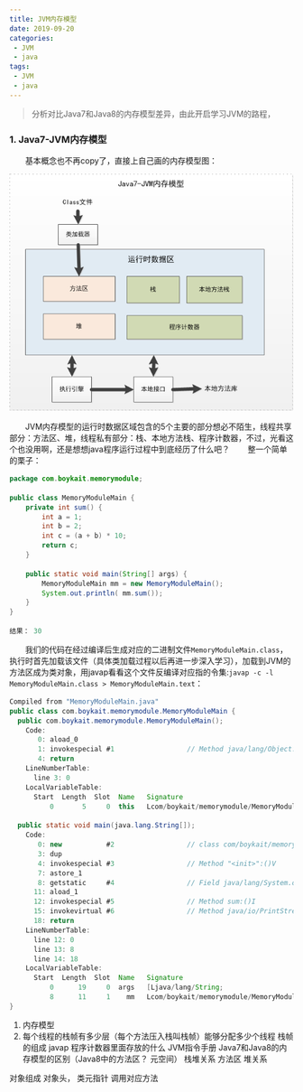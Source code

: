 ```yaml
---
title: JVM内存模型
date: 2019-09-20
categories:
 - JVM
 - java
tags:
 - JVM
 - java
---
```


> 分析对比Java7和Java8的内存模型差异，由此开启学习JVM的路程，

### 1. Java7-JVM内存模型
&emsp;&emsp;基本概念也不再copy了，直接上自己画的内存模型图：

![Java7-JVM内存模型图](/images/190920-jvm_memory_model_1.png)

&emsp;&emsp;JVM内存模型的运行时数据区域包含的5个主要的部分想必不陌生，线程共享部分：方法区、堆，线程私有部分：栈、本地方法栈、程序计数器，不过，光看这个也没用啊，还是想想java程序运行过程中到底经历了什么吧？
&emsp;&emsp;整一个简单的栗子：
```java
package com.boykait.memorymodule;

public class MemoryModuleMain {
    private int sum() {
        int a = 1;
        int b = 2;
        int c = (a + b) * 10;
        return c;
    }

    public static void main(String[] args) {
        MemoryModuleMain mm = new MemoryModuleMain();
        System.out.println( mm.sum());
    }
}

结果： 30

```
&emsp;&emsp;我们的代码在经过编译后生成对应的二进制文件`MemoryModuleMain.class`，执行时首先加载该文件（具体类加载过程以后再进一步深入学习），加载到JVM的方法区成为类对象，用javap看看这个文件反编译对应指的令集:`javap -c -l MemoryModuleMain.class > MemoryModuleMain.text`：

```java
Compiled from "MemoryModuleMain.java"
public class com.boykait.memorymodule.MemoryModuleMain {
  public com.boykait.memorymodule.MemoryModuleMain();
    Code:
       0: aload_0
       1: invokespecial #1                  // Method java/lang/Object."<init>":()V
       4: return
    LineNumberTable:
      line 3: 0
    LocalVariableTable:
      Start  Length  Slot  Name   Signature
          0       5     0  this   Lcom/boykait/memorymodule/MemoryModuleMain;

  public static void main(java.lang.String[]);
    Code:
       0: new           #2                  // class com/boykait/memorymodule/MemoryModuleMain
       3: dup
       4: invokespecial #3                  // Method "<init>":()V
       7: astore_1
       8: getstatic     #4                  // Field java/lang/System.out:Ljava/io/PrintStream;
      11: aload_1
      12: invokespecial #5                  // Method sum:()I
      15: invokevirtual #6                  // Method java/io/PrintStream.println:(I)V
      18: return
    LineNumberTable:
      line 12: 0
      line 13: 8
      line 14: 18
    LocalVariableTable:
      Start  Length  Slot  Name   Signature
          0      19     0  args   [Ljava/lang/String;
          8      11     1    mm   Lcom/boykait/memorymodule/MemoryModuleMain;
}
```


1. 内存模型
2. 每个线程的栈帧有多少层（每个方法压入栈叫栈帧）能够分配多少个线程
栈帧的组成
javap
程序计数器里面存放的什么
JVM指令手册
Java7和Java8的内存模型的区别（Java8中的方法区？ 元空间）
栈堆关系  方法区 堆关系

对象组成 对象头， 类元指针 调用对应方法